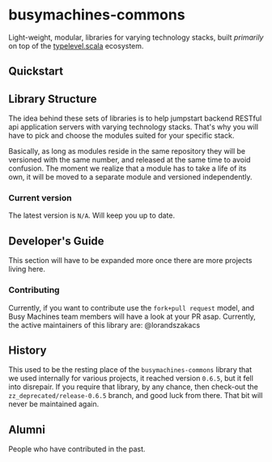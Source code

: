 # busymachines-commons

Light-weight, modular, libraries for varying technology stacks, built _primarily_ on top of the [typelevel.scala](https://github.com/typelevel) ecosystem.

## Quickstart

## Library Structure

The idea behind these sets of libraries is to help jumpstart backend RESTful api application servers with varying technology stacks. That's why you will have to pick and choose the modules suited for your specific stack.

Basically, as long as modules reside in the same repository they will be versioned with the same number, and released at the same time to avoid confusion. The moment we realize that a module has to take a life of its own, it will be moved to a separate module and versioned independently.

### Current version
The latest version is `N/A`. Will keep you up to date.

## Developer's Guide

This section will have to be expanded more once there are more projects living here.

### Contributing

Currently, if you want to contribute use the `fork+pull request` model, and Busy Machines team members will have a look at your PR asap. Currently, the active maintainers of this library are:
@lorandszakacs

## History

This used to be the resting place of the `busymachines-commons` library that we used internally for various projects, it reached version `0.6.5`, but it fell into disrepair. If you require that library, by any chance, then check-out the `zz_deprecated/release-0.6.5` branch, and good luck from there. That bit will never be maintained again.

## Alumni

People who have contributed in the past.

